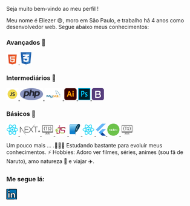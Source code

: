 Seja muito bem-vindo ao meu perfil !

Meu nome é Eliezer 😄, moro em São Paulo, e trabalho há 4 anos como desenvolvedor web.
Segue abaixo meus conhecimentos:

### Avançados 🥇
<a href="https://developer.mozilla.org/pt-BR/docs/Web/HTML" target="_blank">
    <img height="32" src="./logo-html.png" alt="HTML"/>
</a>

<a href="https://developer.mozilla.org/pt-BR/docs/Web/CSS" target="_blank">
    <img height="32" src="./logo-css.png" alt="CSS"/>
</a>

### Intermediários 🥈
<a href="https://www.javascript.com/" target="_blank">
  <img height="32" src="./logo-javascript.png" alt="JavaScript"/>
</a>

<a href="https://www.php.net/" target="_blank">
  <img height="32" src="./logo-php.svg" alt="PHP"/>
</a>

<a href="https://www.mysql.com/" target="_blank">
  <img height="32" src="./logo-mysql.png" alt="MySQL"/>
</a>

<a href="https://www.adobe.com/br/products/illustrator.html" target="_blank">
  <img height="32" src="./logo-illustrator.png" alt="Illustrator"/>
</a>

<a href="https://www.adobe.com/br/products/photoshop.html" target="_blank">
  <img height="32" src="./logo-photoshop.png" alt="Photoshop"/>
</a>

<a href="https://getbootstrap.com/" target="_blank">
  <img height="32" src="./logo-bootstrap.png" alt="Bootstrap"/>
</a>

### Básicos 🥉
<a href="https://reactjs.org/">
    <img height="32" src="./logo-react.png" alt="React JS"/>
</a>

<a href="https://nextjs.org/">
    <img height="32" src="./logo-next.png" alt="Next JS"/>
</a>

<a href="https://www.typescriptlang.org/">
  <img height="32" src="./logo-typescript.png" alt="TypeScript"/>
</a>

<a href="https://ejs.co/">
  <img height="32" src="./logo-ejs.svg" alt="EJS"/>
</a>

<a href="https://www.sqlite.org/">
  <img height="32" src="./logo-sqlite.png" alt="SQLite"/>
</a>

<a href="https://reactnative.dev/">
  <img height="32" src="./logo-react.png" alt="React Native"/>
</a>

<a href="https://flutter.dev/">
  <img height="32" src="./logo-flutter.png" alt="Flutter"/>
</a>

<a href="https://nodejs.org/en/">
  <img height="32" src="./logo-node.png" alt="Node JS"/>
</a>

<a href="https://www.python.org/">
  <img height="32" src="logo-typescript.png" alt="Python"/>
</a>

Um pouco mais ...
.🚀🚀🚀 Estudando bastante para evoluir meus conhecimentos.
⚡ Hobbies: Adoro ver filmes, séries, animes (sou fã de Naruto), amo natureza 🌱 e viajar ✈️.

### Me segue lá:
<a href="https://www.linkedin.com/in/eliezer-matos-52ab4433/">
  <img alt="Meu linkedin" width="28" src="./logo-linkedin.svg" />
</a>
